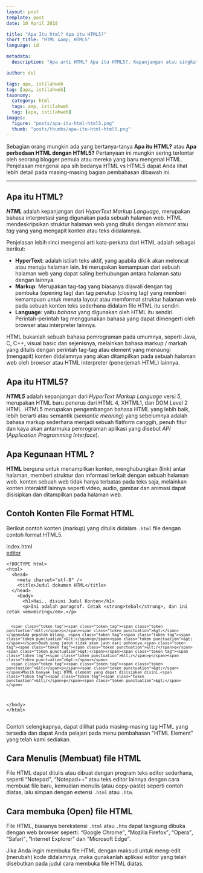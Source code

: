 ```yaml
---
layout: post
template: post
date: 10 April 2018

title: "Apa Itu html? Apa itu HTML5?"
short_title: "HTML &amp; HTML5"
language: id

metadata:
  description: "Apa arti HTML? Apa itu HTML5?. Kepanjangan atau singkatan dari HTML itu apa sih? dan apa kegunaannya? Anda akan mengetahui pengertian dari HTML dan fungsinya untuk apa."

author: dul

tags: apa, istilahweb
tag: [apa, istilahweb]
taxonomy:
  category: html
  tags: amp, istilahweb
  tag: [apa, istilahweb]
images:
  figure: "posts/apa-itu-html-html5.png"
  thumb: "posts/thumbs/apa-itu-html-html5.png"
---
```

<p class="lead">Sebagian orang mungkin ada yang bertanya-tanya <strong>Apa itu HTML?</strong> atau <strong>Apa perbedaan HTML dengan HTML5?</strong> Pertanyaan ini mungkin sering terlontar oleh seorang blogger pemula atau mereka yang baru mengenal HTML. Penjelasan mengenai apa sih bedanya HTML vs HTML5 dapat Anda lihat lebih detail pada masing-masing bagian pembahasan dibawah ini.</p>

<hr>
<article>
<h2 class="title-sub bd-primary bd-left bd-left-only">Apa itu HTML?</h2>
  <div class="dul-callout dul-callout-success">
<p>
<dfn><strong>HTML</strong></dfn> adalah kepanjangan dari <em lang="en">HyperText Markup Language</em>, merupakan bahasa interpretasi yang digunakan pada sebuah halaman web. HTML mendeskripsikan struktur halaman web yang ditulis dengan <em>element</em> atau <em>tag</em> yang yang mengapit konten atau teks didalamnya.
</p>
<p>Penjelasan lebih rinci mengenai arti kata-perkata dari HTML adalah sebagai berikut:</p>
<ul>
  <li><strong>HyperText</strong>: adalah istilah teks aktif, yang apabila diklik akan meloncat atau menuju halaman lain. Ini merupakan kemampuan dari sebuah halaman web yang dapat saling berhubungan antara halaman satu dengan lainnya.</li>
  <li><strong>Markup</strong>: Merupakan tag-tag yang biasanya diawali dengan tag pembuka (opening tag) dan tag penutup (closing tag) yang memberi kemampuan untuk menata layout atau memformat struktur halaman web pada sebuah konten teks sederhana didalam file HTML itu sendiri.</li>
  <li><strong>Language</strong>: yaitu <em>bahasa</em> yang digunakan oleh HTML itu sendiri. Perintah-perintah tag menggunakan bahasa yang dapat dimengerti oleh browser atau interpreter lainnya.</li>
</ul>
<p>HTML bukanlah sebuah bahasa pemrograman pada umumnya, seperti Java, C, C++, visual basic dan sejenisnya, melainkan bahasa markup / markah yang ditulis dengan perintah tag-tag atau element yang menaungi (mengapit) konten didalamnya yang akan ditampilkan pada sebuah halaman web oleh browser atau HTML interpreter (penerjemah HTML) lainnya.</p>
  </div>
</article>
<article>
<h2 class="title-sub bd-primary bd-left bd-left-only">Apa itu HTML5?</h2>
  <div class="dul-callout dul-callout-danger">
    <p>
     <dfn><strong>HTML5</strong></dfn> adalah kepanjangan dari <em lang="en">HyperText Markup Language</em> versi <em>5</em>, merupakan HTML baru penerus dari HTML 4, XHTML1, dan DOM Level 2 HTML. HTML5 merupakan pengembangan bahasa HTML yang lebih baik, lebih berarti atau semantik (<em lang="en">semantic meaning</em>) yang sebelumnya adalah bahasa markup sederhana menjadi sebuah flatform canggih, penuh fitur dan kaya akan antarmuka pemrograman aplikasi yang disebut <em>API</em> (<em lang="en">Application Programming Interface</em>).
    </p>
  </div>
</article>
<section>
<h2 class="title-sub bd-primary bd-left bd-left-only">Apa Kegunaan HTML ?</h2>
  <div class="">
    <p>
     <strong>HTML</strong> berguna untuk menampilkan konten, menghubungkan (link) antar halaman, memberi struktur dan informasi terkait dengan sebuah halaman web. konten sebuah web tidak hanya terbatas pada teks saja, melainkan konten interaktif lainnya seperti video, audio, gambar dan animasi dapat disisipkan dan ditampilkan pada halaman web.
    </p>
  </div>
</section>

<section>
<h2 class="title-sub bd-primary bd-left bd-left-only">Contoh Konten File Format HTML</h2>
<div class="dul-block">
  <p>Berikut contoh konten (markup) yang ditulis didalam <code>.html</code> file dengan contoh format HTML5.</p>
  <!-- custom-title -->
<div class="icard">
  <div class="icard-heading clearfix co-wh bg-pi2">
    <div class="icard-bar">
      <div class="icard-bar-left pull-left">
        <i class="fa fa-html" aria-hidden="true"></i>
        <span>index.html</span>
      </div>
      <div class="icard-bar-right pull-right">
        <a href="/example/apa/arti/html-html5.html" target="_blank"><span>editor</span><i class="fa fa-external-link"></i></a>
      </div>
    </div>
  </div>
  <div class="icard-body icode itheme">
<pre class="prettyprint highlight max-height language-markup"><code data-language="html" class="html  language-markup"><span class="token doctype">&lt;!DOCTYPE html&gt;</span>
<span class="token tag"><span class="token tag"><span class="token punctuation">&lt;</span>html</span><span class="token punctuation">&gt;</span></span>
  <span class="token tag"><span class="token tag"><span class="token punctuation">&lt;</span>head</span><span class="token punctuation">&gt;</span></span>
    <span class="token tag"><span class="token tag"><span class="token punctuation">&lt;</span>meta</span> <span class="token attr-name">charset</span><span class="token attr-value"><span class="token punctuation">=</span><span class="token punctuation">"</span>utf-8<span class="token punctuation">"</span></span> <span class="token punctuation">/&gt;</span></span>
    <span class="token tag"><span class="token tag"><span class="token punctuation">&lt;</span>title</span><span class="token punctuation">&gt;</span></span>Judul dokumen HTML<span class="token tag"><span class="token tag"><span class="token punctuation">&lt;/</span>title</span><span class="token punctuation">&gt;</span></span>
  <span class="token tag"><span class="token tag"><span class="token punctuation">&lt;/</span>head</span><span class="token punctuation">&gt;</span></span>
    <span class="token tag"><span class="token tag"><span class="token punctuation">&lt;</span>body</span><span class="token punctuation">&gt;</span></span>
      <span class="token tag"><span class="token tag"><span class="token punctuation">&lt;</span>h1</span><span class="token punctuation">&gt;</span></span>Hai.. disini Judul Konten<span class="token tag"><span class="token tag"><span class="token punctuation">&lt;/</span>h1</span><span class="token punctuation">&gt;</span></span>
      <span class="token tag"><span class="token tag"><span class="token punctuation">&lt;</span>p</span><span class="token punctuation">&gt;</span></span>Ini adalah paragraf. Cetak <span class="token tag"><span class="token tag"><span class="token punctuation">&lt;</span>strong</span><span class="token punctuation">&gt;</span></span>tebal<span class="token tag"><span class="token tag"><span class="token punctuation">&lt;/</span>strong</span><span class="token punctuation">&gt;</span></span>, dan ini cetak <span class="token tag"><span class="token tag"><span class="token punctuation">&lt;</span>em</span><span class="token punctuation">&gt;</span></span>miring<span class="token tag"><span class="token tag"><span class="token punctuation">&lt;/</span>em</span><span class="token punctuation">&gt;</span></span>.<span class="token tag"><span class="token tag"><span class="token punctuation">&lt;/</span>p</span><span class="token punctuation">&gt;</span></span>

      <span class="token tag"><span class="token tag"><span class="token punctuation">&lt;</span>p</span><span class="token punctuation">&gt;</span></span>Ada pepatah bilang, <span class="token tag"><span class="token tag"><span class="token punctuation">&lt;</span>q</span><span class="token punctuation">&gt;</span></span>Buah yang jatuh tidak akan jauh dari pohonnya.<span class="token tag"><span class="token tag"><span class="token punctuation">&lt;/</span>q</span><span class="token punctuation">&gt;</span></span><span class="token tag"><span class="token tag"><span class="token punctuation">&lt;/</span>p</span><span class="token punctuation">&gt;</span></span>
      <span class="token tag"><span class="token tag"><span class="token punctuation">&lt;</span>p</span><span class="token punctuation">&gt;</span></span>Masih banyak lagi HTML element yang dapat disisipkan disini.<span class="token tag"><span class="token tag"><span class="token punctuation">&lt;/</span>p</span><span class="token punctuation">&gt;</span></span>
  <span class="token tag"><span class="token tag"><span class="token punctuation">&lt;/</span>body</span><span class="token punctuation">&gt;</span></span>
<span class="token tag"><span class="token tag"><span class="token punctuation">&lt;/</span>html</span><span class="token punctuation">&gt;</span></span></code>
</pre>
  </div>
</div>
  <p>Contoh selengkapnya, dapat dilihat pada masing-masing tag HTML yang tersedia dan dapat Anda pelajari pada menu pembahasan "HTML Element" yang telah kami sediakan.</p>
</div>
</section>

<section>
<h2 class="title-sub bd-primary bd-left bd-left-only">Cara Menulis (Membuat) file HTML</h2>
  <div class="dul-callout dul-callout-danger">
    <p>
      File HTML dapat ditulis atau dibuat dengan program teks editor sederhana, seperti <q>Notepad</q>, <q>Notepad++</q> atau teks editor lainnya dengan cara membuat file baru, kemudian menulis (atau copy-paste) seperti contoh diatas, lalu simpan dengan extensi <code>.html</code> atau <code>.htm</code>.
    </p>
  </div>
</section>

<section>
  <h2 class="title-sub bd-primary bd-left bd-left-only">Cara membuka (Open) file HTML</h2>
  <p>
    File HTML, biasanya berekstensi <code>.html</code> atau <code>.htm</code> dapat langsung dibuka dengan web browser seperti: <q>Google Chrome</q>, <q>Mozilla Firefox</q>, <q>Opera</q>, <q>Safari</q>, <q>Internet Explorer</q> dan <q>Microsoft Edge</q>.
  </p>
  <p>Jika Anda ingin membuka file HTML dengan maksud untuk meng-edit (merubah) kode didalamnya, maka gunakanlah aplikasi editor yang telah disebutkan pada judul cara membuka file HTML diatas.</p>
</section>